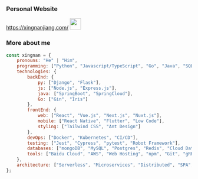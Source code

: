 ### Personal Website 
https://xingnanjiang.com/ <img src="https://emojis.slackmojis.com/emojis/images/1531849430/4246/blob-sunglasses.gif?1531849430" width="30"/>


### More about me


```javascript
const xingnan = {
    pronouns: "He" | "Him",
    programming: ["Python", "Javascript/TypeScript", "Go", "Java", "SQL", "HTML/CSS"],
    technologies: {
        backEnd: {
            py: ["Django", "Flask"],
            js: ["Node.js", "Express.js"],
            java: ["SpringBoot", "SpringCloud"],
            Go: ["Gin", "Iris"]
        },
        frontEnd: {
            web: ["React", "Vue.js", "Next.js", "Nuxt.js"],
            mobile: ["React Native", "Flutter", "Low Code"],
            styling: ["Tailwind CSS", "Ant Design"]
        },
        devOps: ["Docker", "Kubernetes", "CI/CD"],
        testing: ["Jest", "Cypress", "pytest", "Robot Framework"],
        databases: ["mongoDB", "MySQL", "Postgres", "Redis", "Cloud Databases"],
        tools: ["Baidu Cloud", "AWS", "Web Hosting", "npm", "Git", "gRPC", "RabbitMQ", "Redis"]
    },
    architecture: ["Serverless", "Microservices", "Distributed", "SPA", "Static Sites"]
};
```
  
